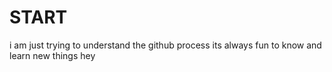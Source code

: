 # START

i am just trying to understand the github process
its always fun to know and learn new things
hey

